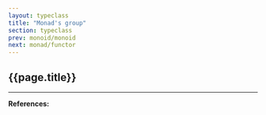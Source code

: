 ```yaml
---
layout: typeclass
title: "Monad's group"
section: typeclass
prev: monoid/monoid
next: monad/functor
---
```


## {{page.title}}

---

**References:**
